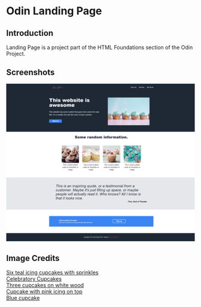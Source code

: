 # Odin Landing Page

## Introduction

Landing Page is a project part of the HTML Foundations section of the Odin Project.

## Screenshots

![Desktop view](images/desktop.png)

## Image Credits

[Six teal icing cupcakes with sprinkles](https://unsplash.com/photos/pGM4sjt_BdQ)\
[Celebratory Cupcakes](https://unsplash.com/photos/qJ0zGkrE1Zg)\
[Three cupcakes on white wood](https://unsplash.com/photos/MKBoRZEGeiM)\
[Cupcake with pink icing on top](https://unsplash.com/photos/zEwgRzJJIvk)\
[Blue cupcake](https://unsplash.com/photos/FQJMhdEYXtA)
